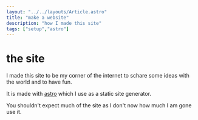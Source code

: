 ```yaml
---
layout: "../../layouts/Article.astro"
title: "make a website"
description: "how I made this site"
tags: ["setup","astro"]
---
```


# the site

I made this site to be my corner of the internet to schare some ideas with the world and to have fun.

It is made with [astro](https://astro.build/) which I use as a static site generator.

You shouldn't expect much of the site as I don't now how much I am gone use it.